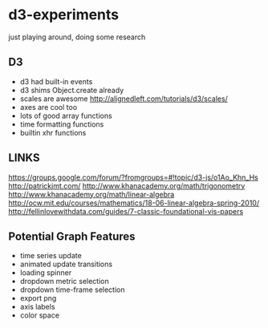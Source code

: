 d3-experiments
==============

just playing around, doing some research


## D3
- d3 had built-in events
- d3 shims Object.create already
- scales are awesome
  http://alignedleft.com/tutorials/d3/scales/
- axes are cool too
- lots of good array functions
- time formatting functions
- builtin xhr functions


## LINKS
https://groups.google.com/forum/?fromgroups=#!topic/d3-js/o1Ao_Khn_Hs
http://patrickjmt.com/
http://www.khanacademy.org/math/trigonometry
http://www.khanacademy.org/math/linear-algebra
http://ocw.mit.edu/courses/mathematics/18-06-linear-algebra-spring-2010/
http://fellinlovewithdata.com/guides/7-classic-foundational-vis-papers


## Potential Graph Features
- time series update
- animated update transitions
- loading spinner
- dropdown metric selection
- dropdown time-frame selection
- export png
- axis labels
- color space

